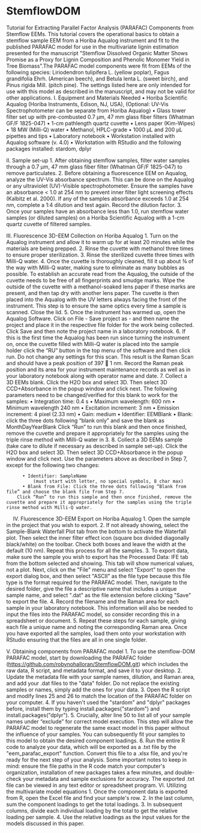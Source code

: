 # StemflowDOM 
Tutorial for Extracting Parallel Factor Analysis (PARAFAC) Components from Stemflow EEMs.
This tutorial covers the operational basics to obtain a stemflow sample EEM from a Horiba Aqualog instrument and fit to the published PARAFAC model for use in the multivariate lignin estimation presented for the manuscript "Stemflow Dissolved Organic Matter Shows Promise as a Proxy for Lignin Composition and Phenolic Monomer Yield in Tree Biomass".The PARAFAC model components were fit from EEMs of the following species: Liriodendron tulipifera L. (yellow poplar), Fagus grandifolia Ehrh. (American beech), and Betula lenta L. (sweet birch), and Pinus rigida Mill. (pitch pine). The settings listed here are only intended for use with this model as described in the manuscript, and may not be valid for other applications.
I.	Equipment and Materials Needed
      •	Horiba Scientific Aqualog (Horiba Instruments, Edison, NJ, USA), (Optional: UV-Vis Spectrophotometer can be separate from Horiba Aqualog)
      •	Glass tower filter set up with pre-combusted 0.7 μm, 47 mm glass fiber filters (Whatman GF/F 1825-047)
      •	1-cm pathlength quartz cuvette
      •	Lens paper (Kim-Wipes)
      •	18 MW (Milli-Q) water
      •	Methanol, HPLC-grade
      •	1000 µL and 200 µL pipettes and tips
      •	Laboratory notebook
      •	Workstation installed with Aqualog software (v. 4.0)
      •	Workstation with RStudio and the following packages installed: stardom, dplyr

II.	Sample set-up 
    1.	After obtaining stemflow samples, filter water samples through a 0.7 μm, 47 mm glass fiber filter (Whatman GF/F 1825-047) to remove particulates. 
    2.	Before obtaining a fluorescence EEM on Aqualog, analyze the UV-Vis absorbance spectrum. This can be done on the Aqualog or any ultraviolet (UV)-Visible spectrophotometer. Ensure the samples have an absorbance <             1.0 at 254 nm to prevent inner filter light screening effects (Kalbitz et al. 2000). If any of the samples absorbance exceeds 1.0 at 254 nm, complete a 1:4 dilution and test again. Record the dilution factor.
    3.	Once your samples have an absorbance less than 1.0, run stemflow water samples (or diluted samples) on a Horiba Scientific Aqualog with a 1-cm quartz cuvette of filtered samples. 

III.	Fluorescence 3D-EEM Collection on Horiba Aqualog
    1.	Turn on the Aqualog instrument and allow it to warm up for at least 20 minutes while the materials are being prepped. 
    2.	Rinse the cuvette with methanol three times to ensure proper sterilization.
    3.	Rinse the sterilized cuvette three times with Milli-Q water. 
    4.	Once the cuvette is thoroughly cleaned, fill it up about ¾ of the way with Milli-Q water, making sure to eliminate as many bubbles as possible. To establish an accurate read from the Aqualog, the outside of the             cuvette needs to be free of all fingerprints and smudge marks. Wipe the outside of the cuvette with a methanol-soaked lens paper if these marks are present, and then tap dry with another lens paper. The cuvette           is then placed into the Aqualog with the UV letters always facing the front of the instrument. This step is to ensure the same optics every time a sample is scanned. Close the lid.
    5.	Once the instrument has warmed up, open the Aqualog Software. Click on File - Save project as - and then name the project and place it in the respective file folder for the work being collected. Click Save and             then note the project name in a laboratory notebook. 
    6.	If this is the first time the Aqualog has been run since turning the instrument on, once the cuvette filled with Milli-Q water is placed into the sample holder click the “RU” button in the top menu of the software         and then click run. Do not change any settings for this scan. This result is the Raman Scan and should have a peak position of 397  1 nm. Record the Raman peak position and its area for your instrument                     maintenance records as well as in your laboratory notebook along with operator name and date. 
    7.	Collect a 3D EEMs blank. Click the H2O box and select 3D. Then select 3D CCD+Absorbance in the popup window and click next. The following parameters need to be changed/verified for this blank to work for the               samples: 
          •	Integration time: 0.4 s
          •	Maximum wavelength: 600 nm 
          •	Minimum wavelength 240 nm
          •	Excitation increment: 3 nm 
          •	Emission increment: 4 pixel (2.33 nm) 
          •	Gain: medium
          •	Identifier: EEMBlank 
          •	Blank: click the three dots following “blank only” and save the blank as MonthDayYearBlank 
       Click “Run” to run this blank and then once finished, remove the cuvette and prepare it appropriately for the samples using the triple rinse method with Milli-Q water in 3.
    8.	Collect a 3D EEMs sample (take care to dilute if necessary as described in sample set-up). Click the H2O box and select 3D. Then select 3D CCD+Absorbance in the popup window and click next. Use the parameters             above as described in Step 7, except for the following two changes: 
 
          •	Identifier: SampleName 
              (must start with letter, no special symbols, 8 char max) 
          •	Blank from File: Click the three dots following “Blank from file” and choose the blank file from Step 7. 
        Click “Run” to run this sample and then once finished, remove the cuvette and prepare it appropriately for the samples using the triple rinse method with Milli-Q water.
 
IV.	Fluorescence 3D-EEM Export on Horiba Aqualog
    1.	Open the sample in the project that you wish to export.
    2.	If not already showing, select the Sample-Blank Waterfall Plot tab from the bottom to activate the Waterfall plot. Then select the inner filter effect icon (square box divided diagonally black/white) on the               toolbar. Check both boxes and leave the width at the default (10 nm). Repeat this process for all the samples. 
    3.	To export data, make sure the sample you wish to export has the Processed Data: IFE tab from the bottom selected and showing. This tab will show numerical values, not a plot. Next, click on the "File" menu and             select "Export" to open the export dialog box, and then select "ASCII" as the file type because this file type is the format required for the PARAFAC model. Then, navigate to the desired folder, give the file a           descriptive name that includes a unique sample name, and select ".dat" as the file extension before clicking "Save" to export the file. 
    4.	Record the filename and the Raman area for each sample in your laboratory notebook. This information will also be needed to input the files into the PARAFAC model, so consider recording this in a spreadsheet or           document.
    5.	Repeat these steps for each sample, giving each file a unique name and noting the corresponding Raman area. Once you have exported all the samples, load them onto your workstation with RStudio ensuring that the           files are all in one single folder. 

V.	Obtaining components from PARAFAC model
    1.	To use the stemflow-DOM PARAFAC model, start by downloading the PARAFAC folder (https://github.com/robynohalloran/StemflowDOM.git) which includes the raw data, R script, and metadata format, and save it to your           desktop. 
    2.	Update the metadata file with your sample names, dilution, and Raman area, and add your .dat files to the "data" folder. Do not replace the existing samples or names, simply add the ones for your data. 
    3.	Open the R script and modify lines 25 and 26 to match the location of the PARAFAC folder on your computer. 
    4.	If you haven't used the "stardom" and "dplyr" packages before, install them by typing install.packages("stardom") and install.packages("dplyr"). 
    5.	Crucially, alter line 50 to list all of your sample names under “exclude” for correct model execution. This step will allow the PARAFAC model to regenerate the same exact model in this paper without the influence           of your samples. You can subsequently fit your samples to this model to obtain the desired component loadings. 
    6.	Run the entire R code to analyze your data, which will be exported as a .txt file by the "eem_parafac_export" function. Convert this file to a .xlsx file, and you're ready for the next step of your analysis.
    Some important notes to keep in mind: ensure the file paths in the R code match your computer's organization, installation of new packages takes a few minutes, and double-check your metadata and sample exclusions         for accuracy. The exported .txt file can be viewed in any text editor or spreadsheet program.
VI.	Utilizing the multivariate model equations
    1.	Once the component data is exported from R, open the Excel file and find your sample's row. 
    2.	In the last column, sum the component loadings to get the total loadings. 
    3.	In subsequent columns, divide each individual loading by the total to get the relative loading per sample. 
    4.	Use the relative loadings as the input values for the models discussed in this paper.
